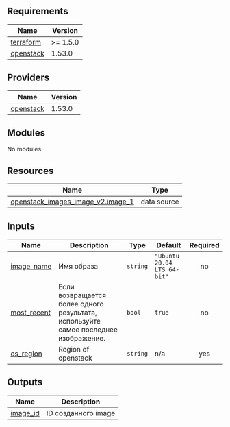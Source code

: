 ## Requirements

| Name | Version |
|------|---------|
| <a name="requirement_terraform"></a> [terraform](#requirement\_terraform) | >= 1.5.0 |
| <a name="requirement_openstack"></a> [openstack](#requirement\_openstack) | 1.53.0 |

## Providers

| Name | Version |
|------|---------|
| <a name="provider_openstack"></a> [openstack](#provider\_openstack) | 1.53.0 |

## Modules

No modules.

## Resources

| Name | Type |
|------|------|
| [openstack_images_image_v2.image_1](https://registry.terraform.io/providers/terraform-provider-openstack/openstack/1.53.0/docs/data-sources/images_image_v2) | data source |

## Inputs

| Name | Description | Type | Default | Required |
|------|-------------|------|---------|:--------:|
| <a name="input_image_name"></a> [image\_name](#input\_image\_name) | Имя образа | `string` | `"Ubuntu 20.04 LTS 64-bit"` | no |
| <a name="input_most_recent"></a> [most\_recent](#input\_most\_recent) | Если возвращается более одного результата, используйте самое последнее изображение. | `bool` | `true` | no |
| <a name="input_os_region"></a> [os\_region](#input\_os\_region) | Region of openstack | `string` | n/a | yes |

## Outputs

| Name | Description |
|------|-------------|
| <a name="output_image_id"></a> [image\_id](#output\_image\_id) | ID созданного image |
